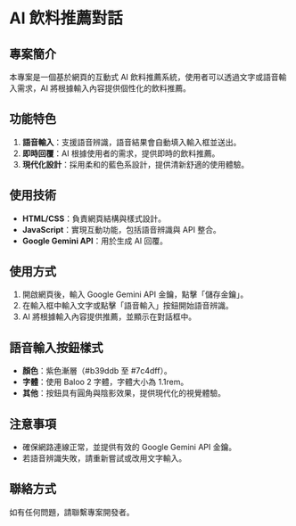 # AI 飲料推薦對話

## 專案簡介
本專案是一個基於網頁的互動式 AI 飲料推薦系統，使用者可以透過文字或語音輸入需求，AI 將根據輸入內容提供個性化的飲料推薦。

## 功能特色
1. **語音輸入**：支援語音辨識，語音結果會自動填入輸入框並送出。
2. **即時回覆**：AI 根據使用者的需求，提供即時的飲料推薦。
3. **現代化設計**：採用柔和的藍色系設計，提供清新舒適的使用體驗。

## 使用技術
- **HTML/CSS**：負責網頁結構與樣式設計。
- **JavaScript**：實現互動功能，包括語音辨識與 API 整合。
- **Google Gemini API**：用於生成 AI 回覆。

## 使用方式
1. 開啟網頁後，輸入 Google Gemini API 金鑰，點擊「儲存金鑰」。
2. 在輸入框中輸入文字或點擊「語音輸入」按鈕開始語音辨識。
3. AI 將根據輸入內容提供推薦，並顯示在對話框中。

## 語音輸入按鈕樣式
- **顏色**：紫色漸層（#b39ddb 至 #7c4dff）。
- **字體**：使用 Baloo 2 字體，字體大小為 1.1rem。
- **其他**：按鈕具有圓角與陰影效果，提供現代化的視覺體驗。

## 注意事項
- 確保網路連線正常，並提供有效的 Google Gemini API 金鑰。
- 若語音辨識失敗，請重新嘗試或改用文字輸入。

## 聯絡方式
如有任何問題，請聯繫專案開發者。
